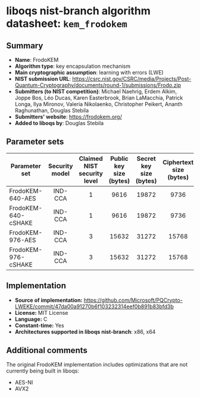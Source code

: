 liboqs nist-branch algorithm datasheet: `kem_frodokem`
======================================================

Summary
-------

- **Name**: FrodoKEM
- **Algorithm type**: key encapsulation mechanism
- **Main cryptographic assumption**: learning with errors (LWE)
- **NIST submission URL**: https://csrc.nist.gov/CSRC/media/Projects/Post-Quantum-Cryptography/documents/round-1/submissions/Frodo.zip
- **Submitters (to NIST competition)**: Michael Naehrig, Erdem Alkim, Joppe Bos, Léo Ducas, Karen Easterbrook, Brian LaMacchia, Patrick Longa, Ilya Mironov, Valeria Nikolaenko, Christopher Peikert, Ananth Raghunathan, Douglas Stebila
- **Submitters' website**: https://frodokem.org/
- **Added to liboqs by**: Douglas Stebila

Parameter sets
--------------

| Parameter set       | Security model | Claimed NIST security level | Public key size (bytes) | Secret key size (bytes) | Ciphertext size (bytes) | Shared secret size (bytes) |
|---------------------|:--------------:|:---------------------------:|:-----------------------:|:-----------------------:|:-----------------------:|:--------------------------:|
| FrodoKEM-640-AES    |     IND-CCA    |              1              |           9616          |          19872          |           9736          |             16             |
| FrodoKEM-640-cSHAKE |     IND-CCA    |              1              |           9616          |          19872          |           9736          |             16             |
| FrodoKEM-976-AES    |     IND-CCA    |              3              |          15632          |          31272          |          15768          |             24             |
| FrodoKEM-976-cSHAKE |     IND-CCA    |              3              |          15632          |          31272          |          15768          |             24             |

Implementation
--------------

- **Source of implementation:** https://github.com/Microsoft/PQCrypto-LWEKE/commit/47da00a91270b6f103232314eef0b891b83bfd3b
- **License:** MIT License
- **Language:** C
- **Constant-time:** Yes
- **Architectures supported in liboqs nist-branch**: x86, x64

Additional comments
-------------------

The original FrodoKEM implementation includes optimizations that are not currently being built in liboqs:

- AES-NI
- AVX2
